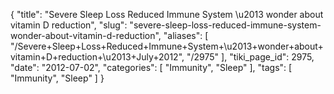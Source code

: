 {
    "title": "Severe Sleep Loss Reduced Immune System \u2013 wonder about vitamin D reduction",
    "slug": "severe-sleep-loss-reduced-immune-system-wonder-about-vitamin-d-reduction",
    "aliases": [
        "/Severe+Sleep+Loss+Reduced+Immune+System+\u2013+wonder+about+vitamin+D+reduction+\u2013+July+2012",
        "/2975"
    ],
    "tiki_page_id": 2975,
    "date": "2012-07-02",
    "categories": [
        "Immunity",
        "Sleep"
    ],
    "tags": [
        "Immunity",
        "Sleep"
    ]
}